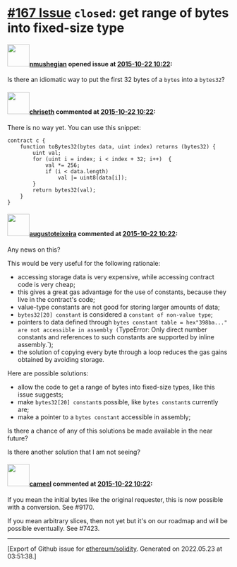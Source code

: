 # [\#167 Issue](https://github.com/ethereum/solidity/issues/167) `closed`: get range of bytes into fixed-size type

#### <img src="https://avatars.githubusercontent.com/u/924397?u=4c3e5a7b67595961461f5ac3e1dd41aca26a5b4b&v=4" width="50">[nmushegian](https://github.com/nmushegian) opened issue at [2015-10-22 10:22](https://github.com/ethereum/solidity/issues/167):

Is there an idiomatic way to put the first 32 bytes of a `bytes` into a `bytes32`?


#### <img src="https://avatars.githubusercontent.com/u/9073706?v=4" width="50">[chriseth](https://github.com/chriseth) commented at [2015-10-22 10:22](https://github.com/ethereum/solidity/issues/167#issuecomment-154406419):

There is no way yet. You can use this snippet:

```
contract c {
    function toBytes32(bytes data, uint index) returns (bytes32) {
        uint val;
        for (uint i = index; i < index + 32; i++)  {
            val *= 256;
            if (i < data.length)
                val |= uint8(data[i]);
        }
        return bytes32(val);
    }
}
```

#### <img src="https://avatars.githubusercontent.com/u/5384131?v=4" width="50">[augustoteixeira](https://github.com/augustoteixeira) commented at [2015-10-22 10:22](https://github.com/ethereum/solidity/issues/167#issuecomment-1099251131):

Any news on this?

This would be very useful for the following rationale:
- accessing storage data is very expensive, while accessing contract code is very cheap;
- this gives a great gas advantage for the use of constants, because they live in the contract's code;
- value-type constants are not good for storing larger amounts of data;
- `bytes32[20] constant` is considered a `constant of non-value type`;
- pointers to data defined through `bytes constant table = hex"398ba..." are not accessible in assembly (`TypeError: Only direct number constants and references to such constants are supported by inline assembly.`);
- the solution of copying every byte through a loop reduces the gas gains obtained by avoiding storage.

Here are possible solutions:
- allow the code to get a range of bytes into fixed-size types, like this issue suggests;
- make `bytes32[20] constant`s possible, like `bytes constant`s currently are;
- make a pointer to a `bytes constant` accessible in assembly;

Is there a chance of any of this solutions be made available in the near future?

Is there another solution that I am not seeing?

#### <img src="https://avatars.githubusercontent.com/u/137030?v=4" width="50">[cameel](https://github.com/cameel) commented at [2015-10-22 10:22](https://github.com/ethereum/solidity/issues/167#issuecomment-1109047633):

If you mean the initial bytes like the original requester, this is now possible with a conversion. See #9170.

If you mean arbitrary slices, then not yet but it's on our roadmap and will be possible eventually. See #7423.


-------------------------------------------------------------------------------



[Export of Github issue for [ethereum/solidity](https://github.com/ethereum/solidity). Generated on 2022.05.23 at 03:51:38.]

